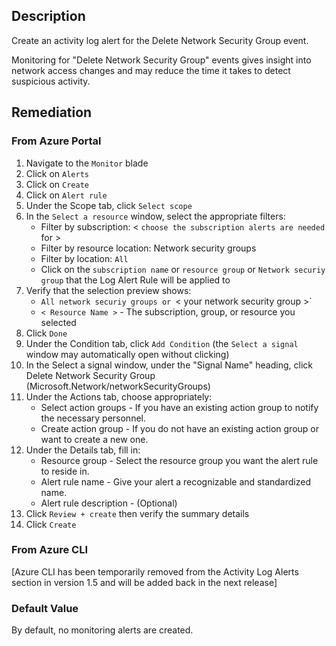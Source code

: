 ## Description

Create an activity log alert for the Delete Network Security Group event.

Monitoring for "Delete Network Security Group" events gives insight into network access changes and may reduce the time it takes to detect suspicious activity.

## Remediation

### From Azure Portal

1. Navigate to the `Monitor` blade
2. Click on `Alerts`
3. Click on `Create`
4. Click on `Alert rule`
5. Under the Scope tab, click `Select scope`
6. In the `Select a resource` window, select the appropriate filters:
   - Filter by subscription: < `choose the subscription alerts are needed` for >
   - Filter by resource location: Network security groups
   - Filter by location: `All`
   - Click on the `subscription name` or `resource group` or `Network securiy group` that the Log Alert Rule will be applied to
7. Verify that the selection preview shows:
   - `All network securiy groups or `< your network security group >`
   - `< Resource Name >` - The subscription, group, or resource you selected
8. Click `Done`
9. Under the Condition tab, click `Add Condition` (the `Select a signal` window may automatically open without clicking)
10. In the Select a signal window, under the "Signal Name" heading, click Delete Network Security Group (Microsoft.Network/networkSecurityGroups)
11. Under the Actions tab, choose appropriately:
    - Select action groups - If you have an existing action group to notify the necessary personnel.
    - Create action group - If you do not have an existing action group or want to create a new one.
12. Under the Details tab, fill in:
    -  Resource group - Select the resource group you want the alert rule to reside in.
    - Alert rule name - Give your alert a recognizable and standardized name.
    - Alert rule description - (Optional)
13. Click `Review + create` then verify the summary details
14. Click `Create`

### From Azure CLI

[Azure CLI has been temporarily removed from the Activity Log Alerts section in version 1.5 and will be added back in the next release]

### Default Value

By default, no monitoring alerts are created.